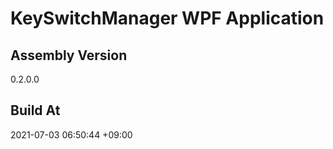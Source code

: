 KeySwitchManager WPF Application
==============================

## Assembly Version

0.2.0.0

## Build At

2021-07-03 06:50:44 +09:00
